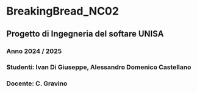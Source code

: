 ﻿# BreakingBread_NC02

## Progetto di Ingegneria del softare UNISA 
### Anno 2024 / 2025

### Studenti: Ivan Di Giuseppe, Alessandro Domenico Castellano
### Docente: C. Gravino
